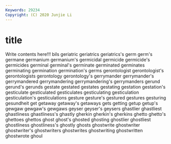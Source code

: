 ```yaml
---
Keywords: 29234
Copyright: (C) 2020 Junjie Li
---
```


# title

Write contents here!!!
bils 
geriatric 
geriatrics 
geriatrics's 
germ 
germ's 
germane 
germanium
germanium's 
germicidal 
germicide 
germicide's 
germicides 
germinal 
germinal's 
germinate 
germinated 
germinates
germinating 
germination 
germination's 
germs 
gerontologist 
gerontologist's 
gerontologists 
gerontology 
gerontology's 
gerrymander
gerrymander's 
gerrymandered 
gerrymandering 
gerrymandering's 
gerrymanders 
gerund 
gerund's 
gerunds 
gestate 
gestated
gestates 
gestating 
gestation 
gestation's 
gesticulate 
gesticulated 
gesticulates 
gesticulating 
gesticulation 
gesticulation's
gesticulations 
gesture 
gesture's 
gestured 
gestures 
gesturing 
gesundheit 
get 
getaway 
getaway's
getaways 
gets 
getting 
getup 
getup's 
gewgaw 
gewgaw's 
gewgaws 
geyser 
geyser's
geysers 
ghastlier 
ghastliest 
ghastliness 
ghastliness's 
ghastly 
gherkin 
gherkin's 
gherkins 
ghetto
ghetto's 
ghettoes 
ghettos 
ghost 
ghost's 
ghosted 
ghosting 
ghostlier 
ghostliest 
ghostliness
ghostliness's 
ghostly 
ghosts 
ghostwrite 
ghostwriter 
ghostwriter's 
ghostwriters 
ghostwrites 
ghostwriting 
ghostwritten
ghostwrote 
ghoul 
